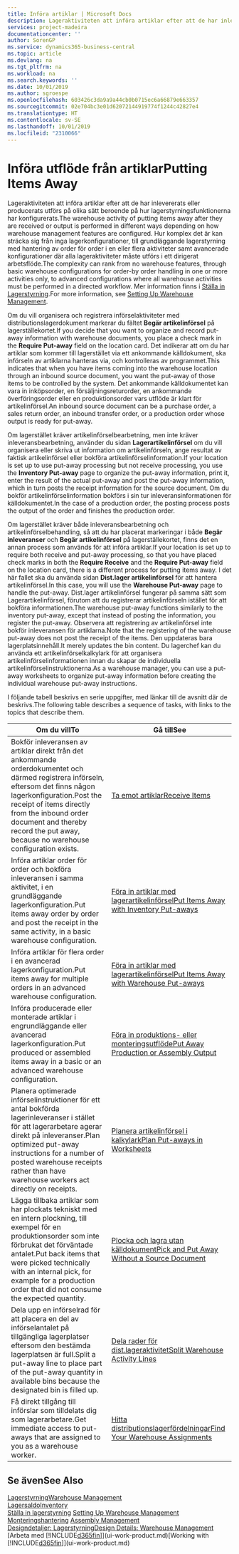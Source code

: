 ```yaml
---
title: Införa artiklar | Microsoft Docs
description: Lageraktiviteten att införa artiklar efter att de har inlevererats eller producerats utförs på olika sätt beroende på hur lagerstyrningsfunktionerna har konfigurerats.
services: project-madeira
documentationcenter: ''
author: SorenGP
ms.service: dynamics365-business-central
ms.topic: article
ms.devlang: na
ms.tgt_pltfrm: na
ms.workload: na
ms.search.keywords: ''
ms.date: 10/01/2019
ms.author: sgroespe
ms.openlocfilehash: 603426c3da9a9a44cb0b0715ec6a66879e663357
ms.sourcegitcommit: 02e704bc3e01d62072144919774f1244c42827e4
ms.translationtype: HT
ms.contentlocale: sv-SE
ms.lasthandoff: 10/01/2019
ms.locfileid: "2310066"
---
```

# <a name="putting-items-away"></a><span data-ttu-id="b16c6-103">Införa utflöde från artiklar</span><span class="sxs-lookup"><span data-stu-id="b16c6-103">Putting Items Away</span></span>
<span data-ttu-id="b16c6-104">Lageraktiviteten att införa artiklar efter att de har inlevererats eller producerats utförs på olika sätt beroende på hur lagerstyrningsfunktionerna har konfigurerats.</span><span class="sxs-lookup"><span data-stu-id="b16c6-104">The warehouse activity of putting items away after they are received or output is performed in different ways depending on how warehouse management features are configured.</span></span> <span data-ttu-id="b16c6-105">Hur komplex det är kan sträcka sig från inga lagerkonfigurationer, till grundläggande lagerstyrning med hantering av order för order i en eller flera aktiviteter samt avancerade konfigurationer där alla lageraktiviteter måste utförs i ett dirigerat arbetsflöde.</span><span class="sxs-lookup"><span data-stu-id="b16c6-105">The complexity can rank from no warehouse features, through basic warehouse configurations for order-by order handling in one or more activities only, to advanced configurations where all warehouse activities must be performed in a directed workflow.</span></span> <span data-ttu-id="b16c6-106">Mer information finns i [Ställa in Lagerstyrning](warehouse-setup-warehouse.md).</span><span class="sxs-lookup"><span data-stu-id="b16c6-106">For more information, see [Setting Up Warehouse Management](warehouse-setup-warehouse.md).</span></span>

<span data-ttu-id="b16c6-107">Om du vill organisera och registrera införselaktiviteter med distributionslagerdokument markerar du fältet **Begär artikelinförsel** på lagerställekortet.</span><span class="sxs-lookup"><span data-stu-id="b16c6-107">If you decide that you want to organize and record put-away information with warehouse documents, you place a check mark in the **Require Put-away** field on the location card.</span></span> <span data-ttu-id="b16c6-108">Det indikerar att om du har artiklar som kommer till lagerstället via ett ankommande källdokument, ska införseln av artiklarna hanteras via, och kontrolleras av programmet.</span><span class="sxs-lookup"><span data-stu-id="b16c6-108">This indicates that when you have items coming into the warehouse location through an inbound source document, you want the put-away of those items to be controlled by the system.</span></span> <span data-ttu-id="b16c6-109">Det ankommande källdokumentet kan vara in inköpsorder, en försäljningsreturorder, en ankommande överföringsorder eller en produktionsorder vars utflöde är klart för artikelinförsel.</span><span class="sxs-lookup"><span data-stu-id="b16c6-109">An inbound source document can be a purchase order, a sales return order, an inbound transfer order, or a production order whose output is ready for put-away.</span></span>  

<span data-ttu-id="b16c6-110">Om lagerstället kräver artikelinförselbearbetning, men inte kräver inleveransbearbetning, använder du sidan **Lagerartikelinförsel** om du vill organisera eller skriva ut information om artikelinförseln, ange resultat av faktisk artikelinförsel eller bokföra artikelinförselinformation.</span><span class="sxs-lookup"><span data-stu-id="b16c6-110">If your location is set up to use put-away processing but not receive processing, you use the **Inventory Put-away** page to organize the put-away information, print it, enter the result of the actual put-away and post the put-away information, which in turn posts the receipt information for the source document.</span></span> <span data-ttu-id="b16c6-111">Om du bokför artikelinförselinformation bokförs i sin tur inleveransinformationen för källdokumentet.</span><span class="sxs-lookup"><span data-stu-id="b16c6-111">In the case of a production order, the posting process posts the output of the order and finishes the production order.</span></span>

<span data-ttu-id="b16c6-112">Om lagerstället kräver både inleveransbearbetning och artikelinförselbehandling, så att du har placerat markeringar i både **Begär inleveranser** och **Begär artikelinförsel** på lagerställekortet, finns det en annan process som används för att införa artiklar.</span><span class="sxs-lookup"><span data-stu-id="b16c6-112">If your location is set up to require both receive and put-away processing, so that you have placed check marks in both the **Require Receive** and the **Require Put-away** field on the location card, there is a different process for putting items away.</span></span> <span data-ttu-id="b16c6-113">I det här fallet ska du använda sidan **Dist.lager artikelinförsel** för att hantera artikelinförsel.</span><span class="sxs-lookup"><span data-stu-id="b16c6-113">In this case, you will use the **Warehouse Put-away** page to handle the put-away.</span></span> <span data-ttu-id="b16c6-114">Dist.lager artikelinförsel fungerar på samma sätt som Lagerartikelinförsel, förutom att du registrerar artikelinförseln istället för att bokföra informationen.</span><span class="sxs-lookup"><span data-stu-id="b16c6-114">The warehouse put-away functions similarly to the inventory put-away, except that instead of posting the information, you register the put-away.</span></span> <span data-ttu-id="b16c6-115">Observera att registrering av artikelinförsel inte bokför inleveransen för artiklarna.</span><span class="sxs-lookup"><span data-stu-id="b16c6-115">Note that the registering of the warehouse put-away does not post the receipt of the items.</span></span> <span data-ttu-id="b16c6-116">Den uppdateras bara lagerplatsinnehåll.</span><span class="sxs-lookup"><span data-stu-id="b16c6-116">It merely updates the bin content.</span></span> <span data-ttu-id="b16c6-117">Du lagerchef kan du använda ett artikelinförselkalkylark för att organisera artikelinförselinformationen innan du skapar de individuella artikelinförselinstruktionerna.</span><span class="sxs-lookup"><span data-stu-id="b16c6-117">As a warehouse manager, you can use a put-away worksheets to organize put-away information before creating the individual warehouse put-away instructions.</span></span>

<span data-ttu-id="b16c6-118">I följande tabell beskrivs en serie uppgifter, med länkar till de avsnitt där de beskrivs.</span><span class="sxs-lookup"><span data-stu-id="b16c6-118">The following table describes a sequence of tasks, with links to the topics that describe them.</span></span>   

|<span data-ttu-id="b16c6-119">**Om du vill**</span><span class="sxs-lookup"><span data-stu-id="b16c6-119">**To**</span></span>|<span data-ttu-id="b16c6-120">**Gå till**</span><span class="sxs-lookup"><span data-stu-id="b16c6-120">**See**</span></span>|  
|------------|-------------|  
|<span data-ttu-id="b16c6-121">Bokför inleveransen av artiklar direkt från det ankommande orderdokumentet och därmed registrera införseln, eftersom det finns någon lagerkonfiguration.</span><span class="sxs-lookup"><span data-stu-id="b16c6-121">Post the receipt of items directly from the inbound order document and thereby record the put away, because no warehouse configuration exists.</span></span>|[<span data-ttu-id="b16c6-122">Ta emot artiklar</span><span class="sxs-lookup"><span data-stu-id="b16c6-122">Receive Items</span></span>](warehouse-how-receive-items.md)|  
|<span data-ttu-id="b16c6-123">Införa artiklar order för order och bokföra inleveransen i samma aktivitet, i en grundläggande lagerkonfiguration.</span><span class="sxs-lookup"><span data-stu-id="b16c6-123">Put items away order by order and post the receipt in the same activity, in a basic warehouse configuration.</span></span>|[<span data-ttu-id="b16c6-124">Föra in artiklar med lagerartikelinförsel</span><span class="sxs-lookup"><span data-stu-id="b16c6-124">Put Items Away with Inventory Put-aways</span></span>](warehouse-how-to-put-items-away-with-inventory-put-aways.md)|  
|<span data-ttu-id="b16c6-125">Införa artiklar för flera order i en avancerad lagerkonfiguration.</span><span class="sxs-lookup"><span data-stu-id="b16c6-125">Put items away for multiple orders in an advanced warehouse configuration.</span></span>|[<span data-ttu-id="b16c6-126">Föra in artiklar med lagerartikelinförsel</span><span class="sxs-lookup"><span data-stu-id="b16c6-126">Put Items Away with Warehouse Put-aways</span></span>](warehouse-how-to-put-items-away-with-warehouse-put-aways.md)|  
|<span data-ttu-id="b16c6-127">Införa producerade eller monterade artiklar i engrundläggande eller avancerad lagerkonfiguration.</span><span class="sxs-lookup"><span data-stu-id="b16c6-127">Put produced or assembled items away in a basic or an advanced warehouse configuration.</span></span>|[<span data-ttu-id="b16c6-128">Föra in produktions- eller monteringsutflöde</span><span class="sxs-lookup"><span data-stu-id="b16c6-128">Put Away Production or Assembly Output</span></span>](warehouse-how-to-put-away-production-output.md)|
|<span data-ttu-id="b16c6-129">Planera optimerade införselinstruktioner för ett antal bokförda lagerinleveranser i stället för att lagerarbetare agerar direkt på inleveranser.</span><span class="sxs-lookup"><span data-stu-id="b16c6-129">Plan optimized put-away instructions for a number of posted warehouse receipts rather than have warehouse workers act directly on receipts.</span></span>|[<span data-ttu-id="b16c6-130">Planera artikelinförsel i kalkylark</span><span class="sxs-lookup"><span data-stu-id="b16c6-130">Plan Put-aways in Worksheets</span></span>](warehouse-how-to-plan-put-aways-in-worksheets.md)|  
|<span data-ttu-id="b16c6-131">Lägga tillbaka artiklar som har plockats tekniskt med en intern plockning, till exempel för en produktionsorder som inte förbrukat det förväntade antalet.</span><span class="sxs-lookup"><span data-stu-id="b16c6-131">Put back items that were picked technically with an internal pick, for example for a production order that did not consume the expected quantity.</span></span>|[<span data-ttu-id="b16c6-132">Plocka och lagra utan källdokument</span><span class="sxs-lookup"><span data-stu-id="b16c6-132">Pick and Put Away Without a Source Document</span></span>](warehouse-how-to-create-put-aways-from-internal-put-aways.md)|
|<span data-ttu-id="b16c6-133">Dela upp en införselrad för att placera en del av införselantalet på tillgängliga lagerplatser eftersom den bestämda lagerplatsen är full.</span><span class="sxs-lookup"><span data-stu-id="b16c6-133">Split a put-away line to place part of the put-away quantity in available bins because the designated bin is filled up.</span></span>|[<span data-ttu-id="b16c6-134">Dela rader för dist.lageraktivitet</span><span class="sxs-lookup"><span data-stu-id="b16c6-134">Split Warehouse Activity Lines</span></span>](warehouse-how-to-split-warehouse-activity-lines.md)|
|<span data-ttu-id="b16c6-135">Få direkt tillgång till införslar som tilldelats dig som lagerarbetare.</span><span class="sxs-lookup"><span data-stu-id="b16c6-135">Get immediate access to put-aways that are assigned to you as a warehouse worker.</span></span>|[<span data-ttu-id="b16c6-136">Hitta distributionslagerfördelningar</span><span class="sxs-lookup"><span data-stu-id="b16c6-136">Find Your Warehouse Assignments</span></span>](warehouse-how-to-find-your-warehouse-assignments.md)|    

## <a name="see-also"></a><span data-ttu-id="b16c6-137">Se även</span><span class="sxs-lookup"><span data-stu-id="b16c6-137">See Also</span></span>  
[<span data-ttu-id="b16c6-138">Lagerstyrning</span><span class="sxs-lookup"><span data-stu-id="b16c6-138">Warehouse Management</span></span>](warehouse-manage-warehouse.md)  
[<span data-ttu-id="b16c6-139">Lagersaldo</span><span class="sxs-lookup"><span data-stu-id="b16c6-139">Inventory</span></span>](inventory-manage-inventory.md)  
<span data-ttu-id="b16c6-140">[Ställa in lagerstyrning](warehouse-setup-warehouse.md)   </span><span class="sxs-lookup"><span data-stu-id="b16c6-140">[Setting Up Warehouse Management](warehouse-setup-warehouse.md)   </span></span>  
<span data-ttu-id="b16c6-141">[Monteringshantering](assembly-assemble-items.md)  </span><span class="sxs-lookup"><span data-stu-id="b16c6-141">[Assembly Management](assembly-assemble-items.md)  </span></span>  
[<span data-ttu-id="b16c6-142">Designdetaljer: Lagerstyrning</span><span class="sxs-lookup"><span data-stu-id="b16c6-142">Design Details: Warehouse Management</span></span>](design-details-warehouse-management.md)  
<span data-ttu-id="b16c6-143">[Arbeta med [!INCLUDE[d365fin](includes/d365fin_md.md)]](ui-work-product.md)</span><span class="sxs-lookup"><span data-stu-id="b16c6-143">[Working with [!INCLUDE[d365fin](includes/d365fin_md.md)]](ui-work-product.md)</span></span>  
